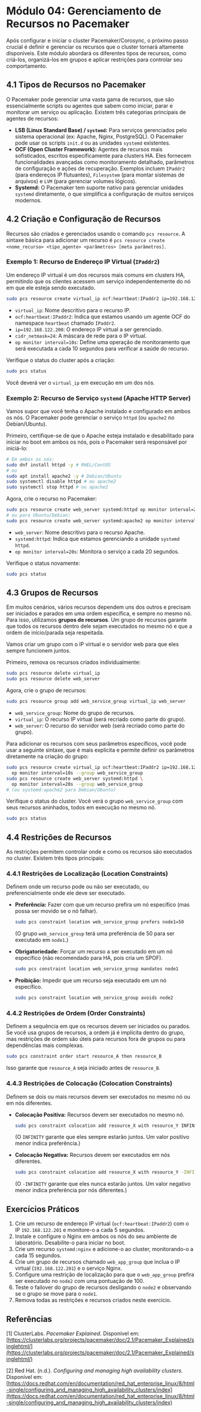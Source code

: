 # Módulo 04: Gerenciamento de Recursos no Pacemaker

Após configurar e iniciar o cluster Pacemaker/Corosync, o próximo passo crucial é definir e gerenciar os recursos que o cluster tornará altamente disponíveis. Este módulo abordará os diferentes tipos de recursos, como criá-los, organizá-los em grupos e aplicar restrições para controlar seu comportamento.

## 4.1 Tipos de Recursos no Pacemaker

O Pacemaker pode gerenciar uma vasta gama de recursos, que são essencialmente scripts ou agentes que sabem como iniciar, parar e monitorar um serviço ou aplicação. Existem três categorias principais de agentes de recursos:

*   **LSB (Linux Standard Base) / `systemd`:** Para serviços gerenciados pelo sistema operacional (ex: Apache, Nginx, PostgreSQL). O Pacemaker pode usar os scripts `init.d` ou as unidades `systemd` existentes.
*   **OCF (Open Cluster Framework):** Agentes de recursos mais sofisticados, escritos especificamente para clusters HA. Eles fornecem funcionalidades avançadas como monitoramento detalhado, parâmetros de configuração e ações de recuperação. Exemplos incluem `IPaddr2` (para endereços IP flutuantes), `Filesystem` (para montar sistemas de arquivos) e `LVM` (para gerenciar volumes lógicos).
*   **Systemd:** O Pacemaker tem suporte nativo para gerenciar unidades `systemd` diretamente, o que simplifica a configuração de muitos serviços modernos.

## 4.2 Criação e Configuração de Recursos

Recursos são criados e gerenciados usando o comando `pcs resource`. A sintaxe básica para adicionar um recurso é `pcs resource create <nome_recurso> <tipo_agente> <parâmetros> [meta parâmetros]`.

### Exemplo 1: Recurso de Endereço IP Virtual (`IPaddr2`)

Um endereço IP virtual é um dos recursos mais comuns em clusters HA, permitindo que os clientes acessem um serviço independentemente do nó em que ele esteja sendo executado.

```bash
sudo pcs resource create virtual_ip ocf:heartbeat:IPaddr2 ip=192.168.122.200 cidr_netmask=24 op monitor interval=10s
```

*   `virtual_ip`: Nome descritivo para o recurso IP.
*   `ocf:heartbeat:IPaddr2`: Indica que estamos usando um agente OCF do namespace `heartbeat` chamado `IPaddr2`.
*   `ip=192.168.122.200`: O endereço IP virtual a ser gerenciado.
*   `cidr_netmask=24`: A máscara de rede para o IP virtual.
*   `op monitor interval=10s`: Define uma operação de monitoramento que será executada a cada 10 segundos para verificar a saúde do recurso.

Verifique o status do cluster após a criação:

```bash
sudo pcs status
```

Você deverá ver o `virtual_ip` em execução em um dos nós.

### Exemplo 2: Recurso de Serviço `systemd` (Apache HTTP Server)

Vamos supor que você tenha o Apache instalado e configurado em ambos os nós. O Pacemaker pode gerenciar o serviço `httpd` (ou `apache2` no Debian/Ubuntu).

Primeiro, certifique-se de que o Apache esteja instalado e desabilitado para iniciar no boot em ambos os nós, pois o Pacemaker será responsável por iniciá-lo:

```bash
# Em ambos os nós:
sudo dnf install httpd -y # RHEL/CentOS
# ou
sudo apt install apache2 -y # Debian/Ubuntu
sudo systemctl disable httpd # ou apache2
sudo systemctl stop httpd # ou apache2
```

Agora, crie o recurso no Pacemaker:

```bash
sudo pcs resource create web_server systemd:httpd op monitor interval=20s
# ou para Ubuntu/Debian:
sudo pcs resource create web_server systemd:apache2 op monitor interval=20s
```

*   `web_server`: Nome descritivo para o recurso Apache.
*   `systemd:httpd`: Indica que estamos gerenciando a unidade `systemd` `httpd`.
*   `op monitor interval=20s`: Monitora o serviço a cada 20 segundos.

Verifique o status novamente:

```bash
sudo pcs status
```

## 4.3 Grupos de Recursos

Em muitos cenários, vários recursos dependem uns dos outros e precisam ser iniciados e parados em uma ordem específica, e sempre no mesmo nó. Para isso, utilizamos **grupos de recursos**. Um grupo de recursos garante que todos os recursos dentro dele sejam executados no mesmo nó e que a ordem de início/parada seja respeitada.

Vamos criar um grupo com o IP virtual e o servidor web para que eles sempre funcionem juntos.

Primeiro, remova os recursos criados individualmente:

```bash
sudo pcs resource delete virtual_ip
sudo pcs resource delete web_server
```

Agora, crie o grupo de recursos:

```bash
sudo pcs resource group add web_service_group virtual_ip web_server
```

*   `web_service_group`: Nome do grupo de recursos.
*   `virtual_ip`: O recurso IP virtual (será recriado como parte do grupo).
*   `web_server`: O recurso do servidor web (será recriado como parte do grupo).

Para adicionar os recursos com seus parâmetros específicos, você pode usar a seguinte sintaxe, que é mais explícita e permite definir os parâmetros diretamente na criação do grupo:

```bash
sudo pcs resource create virtual_ip ocf:heartbeat:IPaddr2 ip=192.168.122.200 cidr_netmask=24 \
  op monitor interval=10s --group web_service_group
sudo pcs resource create web_server systemd:httpd \
  op monitor interval=20s --group web_service_group
# (ou systemd:apache2 para Debian/Ubuntu)
```

Verifique o status do cluster. Você verá o grupo `web_service_group` com seus recursos aninhados, todos em execução no mesmo nó.

```bash
sudo pcs status
```

## 4.4 Restrições de Recursos

As restrições permitem controlar onde e como os recursos são executados no cluster. Existem três tipos principais:

### 4.4.1 Restrições de Localização (Location Constraints)

Definem onde um recurso pode ou não ser executado, ou preferencialmente onde ele deve ser executado.

*   **Preferência:** Fazer com que um recurso prefira um nó específico (mas possa ser movido se o nó falhar).
    ```bash
    sudo pcs constraint location web_service_group prefers node1=50
    ```
    (O grupo `web_service_group` terá uma preferência de 50 para ser executado em `node1`.)

*   **Obrigatoriedade:** Forçar um recurso a ser executado em um nó específico (não recomendado para HA, pois cria um SPOF).
    ```bash
    sudo pcs constraint location web_service_group mandates node1
    ```

*   **Proibição:** Impedir que um recurso seja executado em um nó específico.
    ```bash
    sudo pcs constraint location web_service_group avoids node2
    ```

### 4.4.2 Restrições de Ordem (Order Constraints)

Definem a sequência em que os recursos devem ser iniciados ou parados. Se você usa grupos de recursos, a ordem já é implícita dentro do grupo, mas restrições de ordem são úteis para recursos fora de grupos ou para dependências mais complexas.

```bash
sudo pcs constraint order start resource_A then resource_B
```

Isso garante que `resource_A` seja iniciado antes de `resource_B`.

### 4.4.3 Restrições de Colocação (Colocation Constraints)

Definem se dois ou mais recursos devem ser executados no mesmo nó ou em nós diferentes.

*   **Colocação Positiva:** Recursos devem ser executados no mesmo nó.
    ```bash
    sudo pcs constraint colocation add resource_X with resource_Y INFINITY
    ```
    (O `INFINITY` garante que eles sempre estarão juntos. Um valor positivo menor indica preferência.)

*   **Colocação Negativa:** Recursos devem ser executados em nós diferentes.
    ```bash
    sudo pcs constraint colocation add resource_X with resource_Y -INFINITY
    ```
    (O `-INFINITY` garante que eles nunca estarão juntos. Um valor negativo menor indica preferência por nós diferentes.)

## Exercícios Práticos

1.  Crie um recurso de endereço IP virtual (`ocf:heartbeat:IPaddr2`) com o IP `192.168.122.201` e monitore-o a cada 5 segundos.
2.  Instale e configure o Nginx em ambos os nós do seu ambiente de laboratório. Desabilite-o para iniciar no boot.
3.  Crie um recurso `systemd:nginx` e adicione-o ao cluster, monitorando-o a cada 15 segundos.
4.  Crie um grupo de recursos chamado `web_app_group` que inclua o IP virtual (`192.168.122.201`) e o serviço Nginx.
5.  Configure uma restrição de localização para que o `web_app_group` prefira ser executado no `node2` com uma pontuação de 100.
6.  Teste o failover do grupo de recursos desligando o `node2` e observando se o grupo se move para o `node1`.
7.  Remova todas as restrições e recursos criados neste exercício.

## Referências

[1] ClusterLabs. *Pacemaker Explained*. Disponível em: [https://clusterlabs.org/projects/pacemaker/doc/2.1/Pacemaker_Explained/singlehtml/](https://clusterlabs.org/projects/pacemaker/doc/2.1/Pacemaker_Explained/singlehtml/)

[2] Red Hat. (n.d.). *Configuring and managing high availability clusters*. Disponível em: [https://docs.redhat.com/en/documentation/red_hat_enterprise_linux/8/html-single/configuring_and_managing_high_availability_clusters/index](https://docs.redhat.com/en/documentation/red_hat_enterprise_linux/8/html-single/configuring_and_managing_high_availability_clusters/index)

